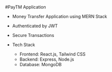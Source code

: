#PayTM Application

- Money Transfer Application using MERN Stack
- Authenticated by JWT
- Secure Transactions

- Tech Stack
  - Frontend: React.js, Tailwind CSS
  - Backend: Express, Node.js
  - Database: MongoDB
